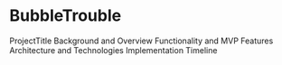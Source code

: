 # BubbleTrouble
ProjectTitle
Background and Overview
Functionality and MVP Features
Architecture and Technologies
Implementation Timeline
